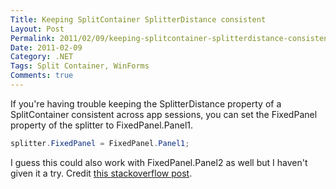 ```yaml
---
Title: Keeping SplitContainer SplitterDistance consistent
Layout: Post
Permalink: 2011/02/09/keeping-splitcontainer-splitterdistance-consistent.html
Date: 2011-02-09
Category: .NET
Tags: Split Container, WinForms 
Comments: true
---
```


If you're having trouble keeping the SplitterDistance property of a SplitContainer consistent across app sessions, you can set the FixedPanel property of the splitter to FixedPanel.Panel1.

```c#
splitter.FixedPanel = FixedPanel.Panel1;
```

I guess this could also work with FixedPanel.Panel2 as well but I haven't given it a try. Credit [this stackoverflow post](http://stackoverflow.com/questions/129362/restoring-splitterdistance-inside-tabcontrol-is-inconsistent).
